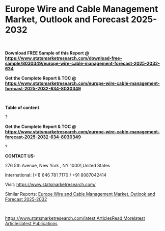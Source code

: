 <h1>Europe Wire and Cable Management Market, Outlook and Forecast 2025-2032</h1><br/><p><strong>Download FREE Sample of this Report @ <a href="https://www.statsmarketresearch.com/download-free-sample/8030349/europe-wire-cable-management-forecast-2025-2032-634">https://www.statsmarketresearch.com/download-free-sample/8030349/europe-wire-cable-management-forecast-2025-2032-634</a></strong></p>
 
 
 
 <div><b>Get the Complete Report & TOC @ <a href="https://www.statsmarketresearch.com/europe-wire-cable-management-forecast-2025-2032-634-8030349">https://www.statsmarketresearch.com/europe-wire-cable-management-forecast-2025-2032-634-8030349</a></b></div>
 
 
 
 <p><br />
 
 <b>Table of content</b></p>
 
 
 
 <p>? </p>
 
 
 
 <div><b>Get the Complete Report & TOC @ <a href="https://www.statsmarketresearch.com/europe-wire-cable-management-forecast-2025-2032-634-8030349">https://www.statsmarketresearch.com/europe-wire-cable-management-forecast-2025-2032-634-8030349</a></b></div>
 
 
 
 <p>? </p>
 
 
 
 <p><b>CONTACT US:</b><br />
 
 276 5th Avenue, New York , NY 10001,United States<br />
 
 International: (+1) 646 781 7170 / +91 8087042414<br />
 
 Visit: <a href="https://www.statsmarketresearch.com/">https://www.statsmarketresearch.com/</a><br />
 
 Similar Reports: <a href="https://www.statsmarketresearch.com/europe-wire-cable-management-forecast-2025-2032-634-8030349">Europe Wire and Cable Management Market, Outlook and Forecast 2025-2032</a><br />
 
 <br />
 
 <a href="https://gyeongbokgung.com">https://www.statsmarketresearch.com/</a><a href="https://hallyeomaritime.com">latest Articles</a><a href="https://jingwansa.com">Read More</a><a href="https://nguoiviet.jp/">latest Articles</a><a href="https://www.intelmarketresearch.com/">latest Publications</a></p>